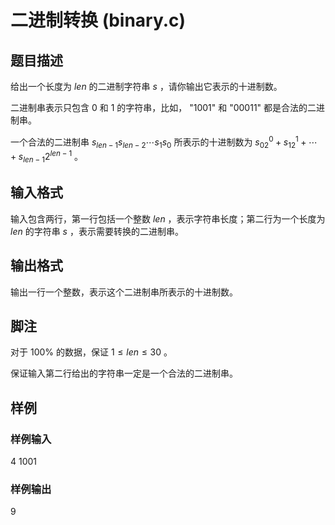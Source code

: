 # 二进制转换 (binary.c)

## 题目描述

给出一个长度为 $len$ 的二进制字符串 $s$ ，请你输出它表示的十进制数。

二进制串表示只包含 0 和 1 的字符串，比如， "1001" 和 "00011" 都是合法的二进制串。

一个合法的二进制串 $s_{len - 1}s_{len - 2} \cdots s_1s_0$ 所表示的十进制数为 $s_02^0 + s_12^1 + \cdots + s_{len - 1}2^{len - 1}$ 。

## 输入格式

输入包含两行，第一行包括一个整数 $len$ ，表示字符串长度；第二行为一个长度为 $len$ 的字符串 $s$ ，表示需要转换的二进制串。

## 输出格式

输出一行一个整数，表示这个二进制串所表示的十进制数。

## 脚注

对于 100% 的数据，保证 $1 \leq len \leq 30$ 。

保证输入第二行给出的字符串一定是一个合法的二进制串。

## 样例

### 样例输入

4
1001

### 样例输出

9

